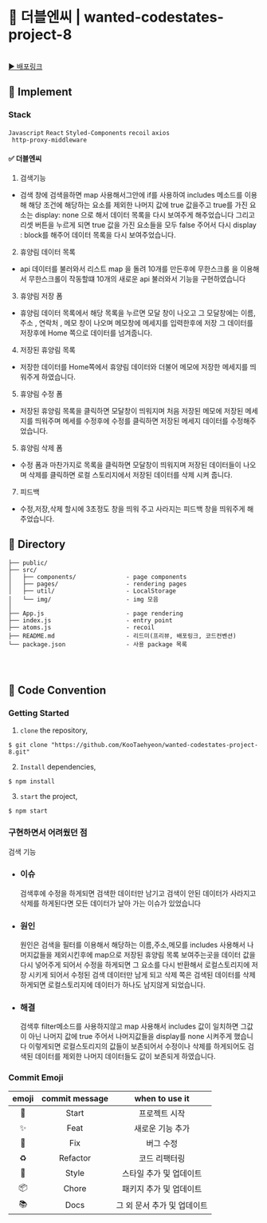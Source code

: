 # 🏦 더블엔씨 | wanted-codestates-project-8

<br/>
<a href="https://spontaneous-concha-7b9b75.netlify.app/
">▶️ 배포링크</a>

## 🚗 Implement

### Stack

`Javascript` `React` `Styled-Components` `recoil` `axios`  
` http-proxy-middleware`

#### ✅ 더블엔씨

1. 검색기능

- 검색 창에 검색을하면 map 사용해서그안에 if를 사용하여
  includes 메소드를 이용해 해당 조건에 해당하는 요소를 제외한
  나머지 값에 true 값을주고 true를 가진 요소는 display: none 으로 해서
  데이터 목록을 다시 보여주게 해주었습니다
  그리고 리셋 버튼을 누르게 되면 true 값을 가진 요소들을 모두 false 주어서
  다시 display : block를 해주어 데이터 목록을 다시 보여주었습니다.

2. 휴양림 데이터 목록

- api 데이터를 불러와서 리스트 map 을 돌려 10개를 만든후에
  무한스크롤 을 이용해서 무한스크롤이 작동할떄 10개의 새로운 api
  불러와서 기능을 구현하였습니다

3. 휴양림 저장 폼

- 휴양림 데이터 목록에서 해당 목록을 누르면 모달 창이 나오고
  그 모달창에는 이름, 주소 , 연락처 , 메모 창이 나오며
  메모창에 메세지를 입력한후에 저장 그 데이터를 저장후에
  Home 쪽으로 데이터를 넘겨줍니다.

4. 저장된 휴양림 목록

- 저장한 데이터를 Home쪽에서 휴양림 데이터와 더불어
  메모에 저장한 메세지를 띄워주게 하였습니다.

5. 휴양림 수정 폼

- 저장된 휴양림 목록을 클릭하면 모달창이 띄워지며
  처음 저장된 메모에 저장된 메세지를 띄워주며
  메세를 수정후에 수정를 클릭하면 저장된 메세지
  데이터를 수정해주었습니다.

5. 휴양림 삭제 폼

- 수정 폼과 마찬가지로 목록을 클릭하면
  모달창이 띄워지며 저장된 데이터들이 나오며
  삭제를 클릭하면 로컬 스토리지에서 저장된 데이터를
  삭제 시켜 줍니다.

7. 피드백

- 수정,저장,삭제 할시에 3초정도 창을 띄워 주고
  사라지는 피드백 창을 띄워주게 해주었습니다.

## 🚗 Directory

```
├── public/
├── src/
│   ├── components/              - page components
│   ├── pages/                   - rendering pages
│   ├── util/                    - LocalStorage
│   └── img/                     - img 모음
│
├── App.js                       - page rendering
├── index.js                     - entry point
├── atoms.js                     - recoil
├── README.md                    - 리드미(프리뷰, 배포링크, 코드컨벤션)
└── package.json                 - 사용 package 목록
```

### <br/>

###

## 🚗 Code Convention

### Getting Started

1. `clone` the repository,

```
$ git clone "https://github.com/KooTaehyeon/wanted-codestates-project-8.git"
```

2. `Install` dependencies,

```
$ npm install
```

3. `start` the project,

```
$ npm start
```

### 구현하면서 어려웠던 점

검색 기능

- ### 이슈

  검색후에 수정을 하게되면 검색한 데이터만 남기고 검색이 안된 데이터가 사라지고
  삭제를 하게된다면 모든 데이터가 날아 가는 이슈가 있었습니다

- ### 원인

  원인은 검색을 필터를 이용해서 해당하는 이름,주소,메모를 includes 사용해서
  나머지값들을 제외시킨후에 map으로 저장된 휴양림 목록 보여주는곳을 데이터 값을
  다시 넣어주게 되어서 수정을 하게되면 그 요소를 다시 반환해서 로컬스토리지에 저장 시키게 되어서 수정된 검색 데이터만 남게 되고 삭제 쪽은 검색된 데이터를 삭제하게되면
  로컬스토리지에 데이터가 하나도 남지않게 되었습니다.

- ### 해결

  검색후 filter메소드를 사용하지않고 map 사용해서 includes 값이 일치하면
  그값이 아닌 나머지 값에 true 주어서 나머지값들을 display를 none 시켜주게 했습니다
  이렇게되면 로컬스토리지의 값들이 보존되어서 수정이나 삭제를 하게되어도
  검색된 데이터를 제외한 나머지 데이터들도 값이 보존되게 하였습니다.

### Commit Emoji

|   emoji    | commit message |       when to use it        |
| :--------: | :------------: | :-------------------------: |
|   :tada:   |     Start      |        프로젝트 시작        |
| :sparkles: |      Feat      |      새로운 기능 추가       |
|   :bug:    |      Fix       |          버그 수정          |
| :recycle:  |    Refactor    |        코드 리팩터링        |
| :lipstick: |     Style      |   스타일 추가 및 업데이트   |
| :package:  |     Chore      |   패키지 추가 및 업데이트   |
|  :books:   |      Docs      | 그 외 문서 추가 및 업데이트 |

### <br/>

###
